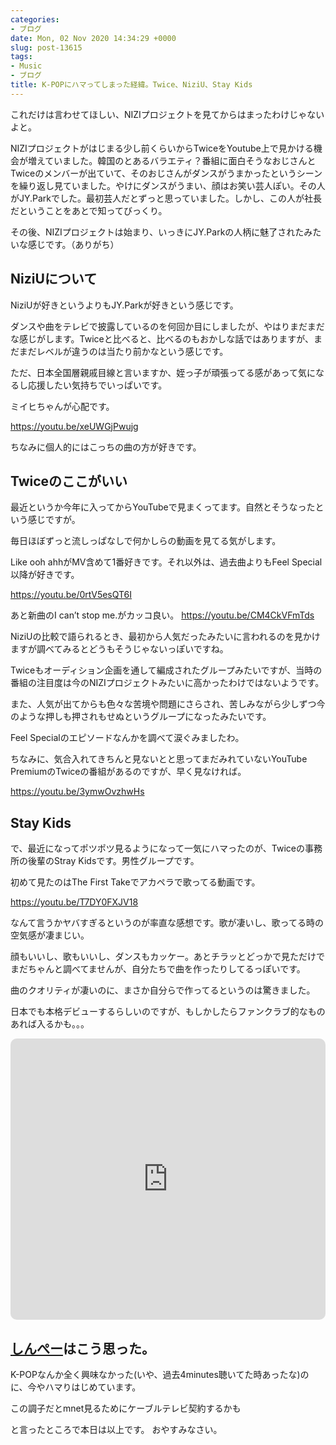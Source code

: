 ```yaml
---
categories:
- ブログ
date: Mon, 02 Nov 2020 14:34:29 +0000
slug: post-13615
tags:
- Music
- ブログ
title: K-POPにハマってしまった経緯。Twice、NiziU、Stay Kids
---
```


これだけは言わせてほしい、NIZIプロジェクトを見てからはまったわけじゃないよと。

NIZIプロジェクトがはじまる少し前くらいからTwiceをYoutube上で見かける機会が増えていました。韓国のとあるバラエティ？番組に面白そうなおじさんとTwiceのメンバーが出ていて、そのおじさんがダンスがうまかったというシーンを繰り返し見ていました。やけにダンスがうまい、顔はお笑い芸人ぽい。その人がJY.Parkでした。最初芸人だとずっと思っていました。しかし、この人が社長だということをあとで知ってびっくり。

その後、NIZIプロジェクトは始まり、いっきにJY.Parkの人柄に魅了されたみたいな感じです。（ありがち）

<h2>NiziUについて</h2>
NiziUが好きというよりもJY.Parkが好きという感じです。

ダンスや曲をテレビで披露しているのを何回か目にしましたが、やはりまだまだな感じがします。Twiceと比べると、比べるのもおかしな話ではありますが、まだまだレベルが違うのは当たり前かなという感じです。

ただ、日本全国層親戚目線と言いますか、姪っ子が頑張ってる感があって気になるし応援したい気持ちでいっぱいです。

ミイヒちゃんが心配です。

https://youtu.be/xeUWGjPwujg

ちなみに個人的にはこっちの曲の方が好きです。

<h2>Twiceのここがいい</h2>
最近というか今年に入ってからYouTubeで見まくってます。自然とそうなったという感じですが。

毎日ほぼずっと流しっぱなしで何かしらの動画を見てる気がします。

Like ooh ahhがMV含めて1番好きです。それ以外は、過去曲よりもFeel Special以降が好きです。

https://youtu.be/0rtV5esQT6I

あと新曲のI can’t stop me.がカッコ良い。
https://youtu.be/CM4CkVFmTds

NiziUの比較で語られるとき、最初から人気だったみたいに言われるのを見かけますが調べてみるとどうもそうじゃないっぽいですね。

Twiceもオーディション企画を通して編成されたグループみたいですが、当時の番組の注目度は今のNIZIプロジェクトみたいに高かったわけではないようです。

また、人気が出てからも色々な苦境や問題にさらされ、苦しみながら少しずつ今のような押しも押されもせぬというグループになったみたいです。

Feel Specialのエピソードなんかを調べて涙ぐみましたわ。

ちなみに、気合入れてきちんと見ないとと思ってまだみれていないYouTube PremiumのTwiceの番組があるのですが、早く見なければ。

https://youtu.be/3ymwOvzhwHs

<h2>Stay Kids</h2>
で、最近になってポツポツ見るようになって一気にハマったのが、Twiceの事務所の後輩のStray Kidsです。男性グループです。

初めて見たのはThe First Takeでアカペラで歌ってる動画です。

https://youtu.be/T7DY0FXJV18

なんて言うかヤバすぎるというのが率直な感想です。歌が凄いし、歌ってる時の空気感が凄まじい。

顔もいいし、歌もいいし、ダンスもカッケー。あとチラッとどっかで見ただけでまだちゃんと調べてませんが、自分たちで曲を作ったりしてるっぽいです。

曲のクオリティが凄いのに、まさか自分らで作ってるというのは驚きました。

日本でも本格デビューするらしいのですが、もしかしたらファンクラブ的なものあれば入るかも。。。

<iframe src="https://embed.music.apple.com/us/album/all-in/1533769004?app=music&amp;itsct=music_box&amp;itscg=30200&amp;at=11ld5P&amp;ct=albums_all_in&amp;ls=1" height="450px" frameborder="0" sandbox="allow-forms allow-popups allow-same-origin allow-scripts allow-top-navigation-by-user-activation" allow="autoplay *; encrypted-media *;" style="width: 100%; max-width: 660px; overflow: hidden; border-radius: 10px; background: transparent;"></iframe>

<h2><a href="https://twitter.com/s_s_p_y">しんぺー</a>はこう思った。</h2>

K-POPなんか全く興味なかった(いや、過去4minutes聴いてた時あったな)のに、今やハマりはじめています。

この調子だとmnet見るためにケーブルテレビ契約するかも

と言ったところで本日は以上です。
おやすみなさい。